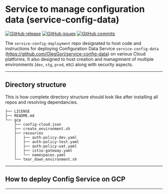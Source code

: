 # Service to manage configuration data (service-config-data)

[![GitHub release](https://img.shields.io/github/release/OlegGorj/service-config-data.svg)](https://github.com/OlegGorj/service-config-data/releases)
[![GitHub issues](https://img.shields.io/github/issues/OlegGorj/service-config-data.svg)](https://github.com/OlegGorj/service-config-data/issues)
[![GitHub commits](https://img.shields.io/github/commits-since/OlegGorj/service-config-data/0.0.1.svg)](https://github.com/OlegGorj/service-config-data)


The `service-config-deployment` repo designated to host code and instructions for deploying Configuration Data Service `service-config-data` (https://github.com/OlegGorj/service-config-data) on various Cloud platforms.
It also designed to host creation and managmnent of multiple environments (`dev`, `stg`, `prod`, etc) along with security aspects.


---

## Directory structure

This is how complete directory structure should look like after installing all repos and resolving dependancies.

```
├── LICENSE
├── README.md
└── gcp
    ├── config-cloud.json
    ├── create_environment.sh
    ├── resources
    │   ├── auth-policy-dev.yaml
    │   ├── auth-policy-test.yaml
    │   ├── auth-policy-uat.yaml
    │   ├── istio-gateway.yaml
    │   └── namespaces.yaml
    └── tear_down_environment.sh
```
---

## How to deploy Config Service on GCP




---
